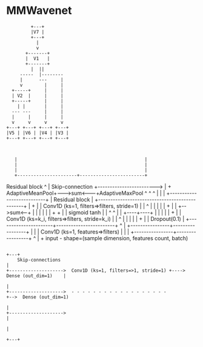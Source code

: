 # MMWavenet



             +---+         
             |V7 |         
             +---+         
               |           
               v           
           +-------+       
           |  V1   |       
           +-------+       
             |  ||         
         -----  |--------  
         |      ---     |  
         v        |     |  
      +-----+     |     |  
      | V2  |     |     |  
      +-----+     |     |  
        | |       |     |  
      --- ---     |     |  
      |     |     |     |  
      v     v     v     v  
    +---+ +---+ +---+ +---+
    |V5 | |V6 | |V4 | |V3 |
    +---+ +---+ +---+ +---+



       |                                               |
       |                                               |
       |                                               |
       +----------------------+------------------------+
Residual block                ^
                              |         Skip-connection
                              +------------------------>
                              |
                              +
        AdaptiveMeanPool+--->sum<---+AdaptiveMaxPool
                ^             ^             ^
                |             |             |
                +---------------------------+
                              |
Residual block                |
       +-----------------------------------------------+
       |                      +                        |
       |   Conv1D (ks=1, filters=>filters, stride=1)   |
       |                      ^                        |
       |                      |                        |
       |                      +                        |
       |                 +-->sum<--+                   |
       |                 |         |                   |
       |                 +         +                   |
       |              sigmoid     tanh                 |
       |                 ^         ^                   |
       |                 +----+----+                   |
       |                      |                        |
       |                      +                        |
       | Conv1D (ks=k_i, filters=>filters, stride=k_i) |
       |                      ^                        |
       |                      |                        |
       |                      +                        |
       |                 Dropout(0.1)                  |
       +----------------------+------------------------+
                              ^
                              |
             +----------------+-----------------+
             |                                  |
             | Conv1D (ks=1, features=>filters) |
             |                                  |
             +----------------+-----------------+
                              ^
                              |
                              +
    input - shape=(sample dimension, features count, batch)

                                                                                        +---+
        Skip-connections                                                                    |
    +-------------------->  Conv1D (ks=1, filters=>1, stride=1) +----> Dense (out_dim=1)    |
                                                                                            |
    +-------------------->  - - - - - - - - - - - - - - - - - -                             +-->  Dense (out_dim=1)
                                                                                            |
    +-------------------->                                                                  |
                                                                                            |
                                                                                        +---+


